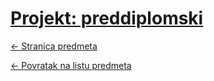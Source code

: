 # [Projekt: preddiplomski](https://www.github.com/studosi-fer/PROJEKT)
[<- Stranica predmeta](.)

[<- Povratak na listu predmeta](https://www.github.com/studosi/FER)